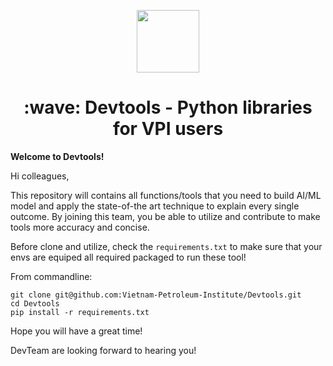 <p align = "center" draggable=”false” ><img src="http://vpi.pvn.vn/wp-content/uploads/2020/07/VPI_logo.png" 
     width="100px"
     height="auto"/>
</p>
<h1 align="center" id="heading">:wave: Devtools - Python libraries for VPI users</h1>


**Welcome to Devtools!**

Hi colleagues,

This repository will contains all functions/tools that you need to build AI/ML model and apply the state-of-the art technique to explain every single outcome. By joining this team, you be able to utilize and contribute to make tools more accuracy and concise. 

Before clone and utilize, check the `requirements.txt` to make sure that your envs are equiped all required packaged to run these tool!


From commandline:

```
git clone git@github.com:Vietnam-Petroleum-Institute/Devtools.git
cd Devtools
pip install -r requirements.txt
```
Hope you will have a great time! 

DevTeam are looking forward to hearing you! 
